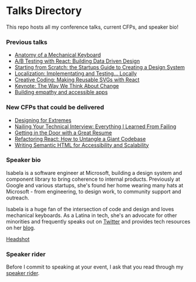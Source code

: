 # Talks Directory

This repo hosts all my conference talks, current CFPs, and speaker bio!

### Previous talks

- [Anatomy of a Mechanical Keyboard](https://github.com/isabelacmor/talks/blob/master/anatomy-of-a-mechanical-keyboard.md)
- [A/B Testing with React: Building Data Driven Design](https://github.com/isabelacmor/talks/blob/master/ab-testing-in-react.md)
- [Starting from Scratch: the Startups Guide to Creating a Design System](https://github.com/isabelacmor/talks/blob/master/startups-guide-to-creating-a-design-system.md)
- [Localization: Implementating and Testing... Locally](https://github.com/isabelacmor/talks/blob/master/localization-implementation-and-testing.md)
- [Creative Coding: Making Reusable SVGs with React](https://github.com/isabelacmor/talks/blob/master/making-reusable-svgs-with-react.md)
- [Keynote: The Way We Think About Change](https://github.com/isabelacmor/talks/blob/master/the-way-we-think-about-change.md)
- [Building empathy and accessible apps](https://github.com/isabelacmor/talks/blob/master/building-empathy-and-accessible-apps.md)

### New CFPs that could be delivered

- [Designing for Extremes](https://github.com/isabelacmor/talks/blob/master/designing-for-extremes.md)
- [Nailing Your Technical Interview: Everything I Learned From Failing](https://github.com/isabelacmor/talks/blob/master/nailing-your-technical-interview.md)
- [Getting in the Door with a Great Resume](https://github.com/isabelacmor/talks/blob/master/getting-in-the-door-with-a-great-resume.md)
- [Refactoring React: How to Untangle a Giant Codebase](https://github.com/isabelacmor/talks/blob/master/refactoring-react-how-to-untangle-a-giant-codebase.md)
- [Writing Semantic HTML for Accessibility and Scalability](https://github.com/isabelacmor/talks/blob/master/semantic-html.md)

### Speaker bio

Isabela is a software engineer at Microsoft, building a design system and component library to bring coherence to internal products. Previously at Google and various startups, she's found her home wearing many hats at Microsoft - from engineering, to design work, to community support and outreach. 

Isabela is a huge fan of the intersection of code and design and loves mechanical keyboards. As a Latina in tech, she's an advocate for other minorities and frequently speaks out on [Twitter](https://twitter.com/isabelacmor) and provides tech resources on her [blog](https://isabela.dev).

[Headshot](https://github.com/isabelacmor/talks/blob/master/headshot.jpeg)

### Speaker rider

Before I commit to speaking at your event, I ask that you read through my [speaker rider](https://github.com/isabelacmor/talks/blob/master/speaker_rider.md).
